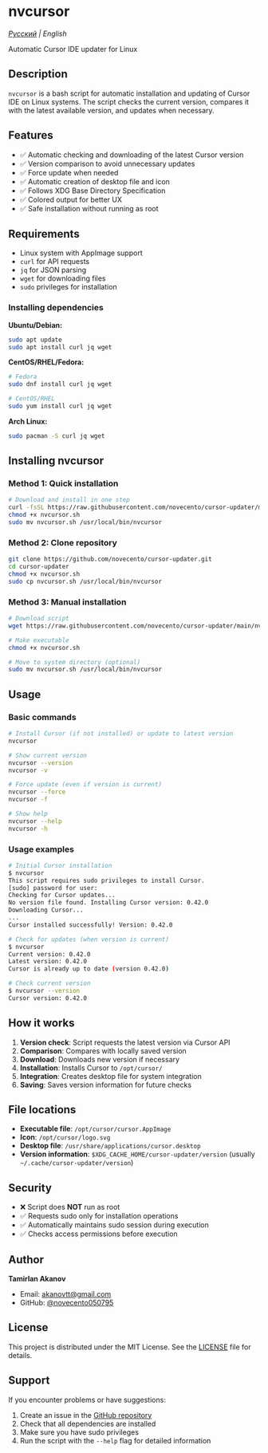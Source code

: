 # nvcursor

_[Русский](README_ru.md) | English_

Automatic Cursor IDE updater for Linux

## Description

`nvcursor` is a bash script for automatic installation and updating of Cursor IDE on Linux systems. The script checks the current version, compares it with the latest available version, and updates when necessary.

## Features

- ✅ Automatic checking and downloading of the latest Cursor version
- ✅ Version comparison to avoid unnecessary updates
- ✅ Force update when needed
- ✅ Automatic creation of desktop file and icon
- ✅ Follows XDG Base Directory Specification
- ✅ Colored output for better UX
- ✅ Safe installation without running as root

## Requirements

- Linux system with AppImage support
- `curl` for API requests
- `jq` for JSON parsing
- `wget` for downloading files
- `sudo` privileges for installation

### Installing dependencies

**Ubuntu/Debian:**

```bash
sudo apt update
sudo apt install curl jq wget
```

**CentOS/RHEL/Fedora:**

```bash
# Fedora
sudo dnf install curl jq wget

# CentOS/RHEL
sudo yum install curl jq wget
```

**Arch Linux:**

```bash
sudo pacman -S curl jq wget
```

## Installing nvcursor

### Method 1: Quick installation

```bash
# Download and install in one step
curl -fsSL https://raw.githubusercontent.com/novecento/cursor-updater/main/nvcursor.sh -o nvcursor.sh
chmod +x nvcursor.sh
sudo mv nvcursor.sh /usr/local/bin/nvcursor
```

### Method 2: Clone repository

```bash
git clone https://github.com/novecento/cursor-updater.git
cd cursor-updater
chmod +x nvcursor.sh
sudo cp nvcursor.sh /usr/local/bin/nvcursor
```

### Method 3: Manual installation

```bash
# Download script
wget https://raw.githubusercontent.com/novecento/cursor-updater/main/nvcursor.sh

# Make executable
chmod +x nvcursor.sh

# Move to system directory (optional)
sudo mv nvcursor.sh /usr/local/bin/nvcursor
```

## Usage

### Basic commands

```bash
# Install Cursor (if not installed) or update to latest version
nvcursor

# Show current version
nvcursor --version
nvcursor -v

# Force update (even if version is current)
nvcursor --force
nvcursor -f

# Show help
nvcursor --help
nvcursor -h
```

### Usage examples

```bash
# Initial Cursor installation
$ nvcursor
This script requires sudo privileges to install Cursor.
[sudo] password for user:
Checking for Cursor updates...
No version file found. Installing Cursor version: 0.42.0
Downloading Cursor...
...
Cursor installed successfully! Version: 0.42.0

# Check for updates (when version is current)
$ nvcursor
Current version: 0.42.0
Latest version: 0.42.0
Cursor is already up to date (version 0.42.0)

# Check current version
$ nvcursor --version
Cursor version: 0.42.0
```

## How it works

1. **Version check**: Script requests the latest version via Cursor API
2. **Comparison**: Compares with locally saved version
3. **Download**: Downloads new version if necessary
4. **Installation**: Installs Cursor to `/opt/cursor/`
5. **Integration**: Creates desktop file for system integration
6. **Saving**: Saves version information for future checks

## File locations

- **Executable file**: `/opt/cursor/cursor.AppImage`
- **Icon**: `/opt/cursor/logo.svg`
- **Desktop file**: `/usr/share/applications/cursor.desktop`
- **Version information**: `$XDG_CACHE_HOME/cursor-updater/version` (usually `~/.cache/cursor-updater/version`)

## Security

- ❌ Script does **NOT** run as root
- ✅ Requests sudo only for installation operations
- ✅ Automatically maintains sudo session during execution
- ✅ Checks access permissions before execution

## Author

**Tamirlan Akanov**

- Email: akanovtt@gmail.com
- GitHub: [@novecento050795](https://github.com/novecento050795)

## License

This project is distributed under the MIT License. See the [LICENSE](LICENSE) file for details.

## Support

If you encounter problems or have suggestions:

1. Create an issue in the [GitHub repository](https://github.com/novecento/cursor-updater)
2. Check that all dependencies are installed
3. Make sure you have sudo privileges
4. Run the script with the `--help` flag for detailed information
